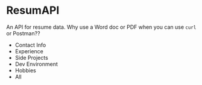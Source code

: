 # ResumAPI

An API for resume data. Why use a Word doc or PDF when you can use `curl` or Postman??

* Contact Info
* Experience
* Side Projects
* Dev Environment
* Hobbies
* All
